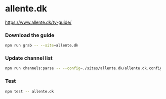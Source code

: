 # allente.dk

https://www.allente.dk/tv-guide/

### Download the guide

```sh
npm run grab -- --site=allente.dk
```

### Update channel list

```sh
npm run channels:parse -- --config=./sites/allente.dk/allente.dk.config.js --output=./sites/allente.dk/allente.dk.channels.xml
```

### Test

```sh
npm test -- allente.dk
```
